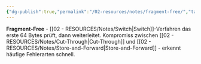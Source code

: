 ```yaml
---
{"dg-publish":true,"permalink":"/02-resources/notes/fragment-free/","tags":["switch/verfahren","weiterleitung/kompromiss","netzwerk/hardware"],"noteIcon":"","updated":"2025-09-05T10:27:31.965+02:00"}
---
```



**Fragment-Free** - [[02 - RESOURCES/Notes/Switch\|Switch]]-Verfahren das erste 64 Bytes prüft, dann weiterleitet.
Kompromiss zwischen [[02 - RESOURCES/Notes/Cut-Through\|Cut-Through]] und [[02 - RESOURCES/Notes/Store-and-Forward\|Store-and-Forward]] - erkennt häufige Fehlerarten schnell.